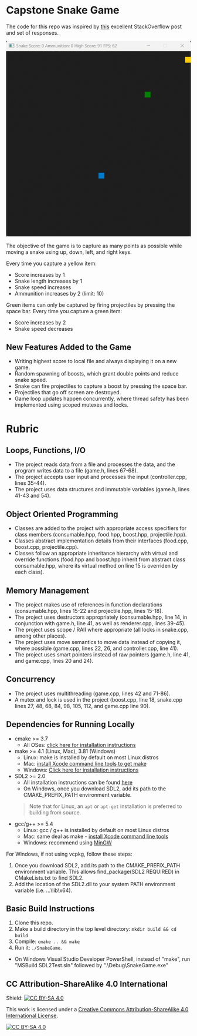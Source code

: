 # Capstone Snake Game

The code for this repo was inspired by [this](https://codereview.stackexchange.com/questions/212296/snake-game-in-c-with-sdl) excellent StackOverflow post and set of responses.

<img src="snake_fire.gif"/>

The objective of the game is to capture as many points as possible while moving a snake using up, down, left, and right keys. 

Every time you capture a yellow item:

* Score increases by 1
* Snake length increases by 1
* Snake speed increases
* Ammunition increases by 2 (limit: 10)

Green items can only be captured by firing projectiles by pressing the space bar. Every time you capture a green item:

* Score increases by 2
* Snake speed decreases

## New Features Added to the Game

* Writing highest score to local file and always displaying it on a new game.
* Random spawning of boosts, which grant double points and reduce snake speed.
* Snake can fire projectiles to capture a boost by pressing the space bar.
* Projectiles that go off screen are destroyed.
* Game loop updates happen concurrently, where thread safety has been implemented using scoped mutexes and locks.

# Rubric

## Loops, Functions, I/O

* The project reads data from a file and processes the data, and the program writes data to a file (game.h, lines 67-68).
* The project accepts user input and processes the input (controller.cpp, lines 35-44).
* The project uses data structures and immutable variables (game.h, lines 41-43 and 54).

## Object Oriented Programming

* Classes are added to the project with appropriate access specifiers for class members (consumable.hpp, food.hpp, boost.hpp, projectile.hpp).
* Classes abstract implementation details from their interfaces (food.cpp, boost.cpp, projectile.cpp).
* Classes follow an appropriate inheritance hierarchy with virtual and override functions (food.hpp and boost.hpp inherit from abstract class consumable.hpp, where its virtual method on line 15 is overriden by each class).

## Memory Management

* The project makes use of references in function declarations (consumable.hpp, lines 15-22 and projectile.hpp, lines 15-18).
* The project uses destructors appropriately (consumable.hpp, line 14, in conjunction with game.h, line 41, as well as renderer.cpp, lines 39-45).
* The project uses scope / RAII where appropriate (all locks in snake.cpp, among other places).
* The project uses move semantics to move data instead of copying it, where possible (game.cpp, lines 22, 26, and controller.cpp, line 41).
* The project uses smart pointers instead of raw pointers (game.h, line 41, and game.cpp, lines 20 and 24).

## Concurrency

* The project uses multithreading (game.cpp, lines 42 and 71-86).
* A mutex and lock is used in the project (boost.cpp, line 18, snake.cpp lines 27, 48, 68, 84, 98, 105, 112, and game.cpp line 90).

## Dependencies for Running Locally

* cmake >= 3.7
  * All OSes: [click here for installation instructions](https://cmake.org/install/)
* make >= 4.1 (Linux, Mac), 3.81 (Windows)
  * Linux: make is installed by default on most Linux distros
  * Mac: [install Xcode command line tools to get make](https://developer.apple.com/xcode/features/)
  * Windows: [Click here for installation instructions](http://gnuwin32.sourceforge.net/packages/make.htm)
* SDL2 >= 2.0
  * All installation instructions can be found [here](https://wiki.libsdl.org/Installation)
  * On Windows, once you download SDL2, add its path to the CMAKE_PREFIX_PATH environment variable.
  >Note that for Linux, an `apt` or `apt-get` installation is preferred to building from source. 
* gcc/g++ >= 5.4
  * Linux: gcc / g++ is installed by default on most Linux distros
  * Mac: same deal as make - [install Xcode command line tools](https://developer.apple.com/xcode/features/)
  * Windows: recommend using [MinGW](http://www.mingw.org/)
 
For Windows, if not using vcpkg, follow these steps:

1. Once you download SDL2, add its path to the CMAKE_PREFIX_PATH environment variable. This allows find_package(SDL2 REQUIRED) in CMakeLists.txt to find SDL2.
2. Add the location of the SDL2.dll to your system PATH environment variable (i.e. ...\lib\x64).

## Basic Build Instructions

1. Clone this repo.
2. Make a build directory in the top level directory: `mkdir build && cd build`
3. Compile: `cmake .. && make`
4. Run it: `./SnakeGame`.

* On Windows Visual Studio Developer PowerShell, instead of "make", run "MSBuild SDL2Test.sln" followed by ".\Debug\SnakeGame.exe"

## CC Attribution-ShareAlike 4.0 International

Shield: [![CC BY-SA 4.0][cc-by-sa-shield]][cc-by-sa]

This work is licensed under a
[Creative Commons Attribution-ShareAlike 4.0 International License][cc-by-sa].

[![CC BY-SA 4.0][cc-by-sa-image]][cc-by-sa]

[cc-by-sa]: http://creativecommons.org/licenses/by-sa/4.0/
[cc-by-sa-image]: https://licensebuttons.net/l/by-sa/4.0/88x31.png
[cc-by-sa-shield]: https://img.shields.io/badge/License-CC%20BY--SA%204.0-lightgrey.svg
